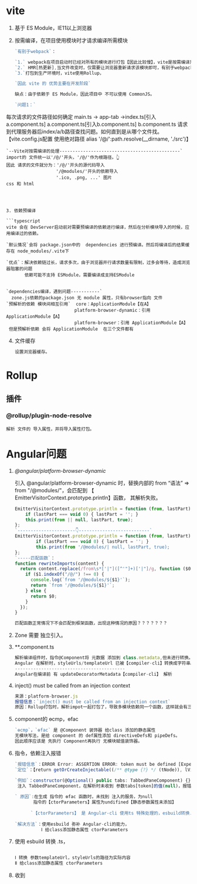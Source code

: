 # vite

1. 基于 ES Module，IE11以上浏览器

2. 按需编译，在项目使用模块时才请求编译所需模块

   ```typescript
   `有别于webpack`：
   
   `1.` webpack在项目启动时已经对所有的模块进行打包【因此比较慢】，vite是按需编译加载，在项目启动时不需要分析模块的依赖，不需要编      译，因此`启动非常快`，由于是按需加载，因此极大的缩减了编译时间，项目越复杂，模块越多，vite优势越明显
   `2.` HMR[热更新],当文件改变时，仅需要让浏览器重新请求该模块即可，有别于webpack需要把该模块的相关模块全部编译一次
   `3.`打包到生产环境时，vite使用Rollup，
   
   `因此 vite 的 优势主要在开发阶段`
   
   缺点：由于依赖于 ES Module，因此项目中 不可以使用 CommonJS。
   
   `问题1：`
 每次请求的文件路径如何确定
     main.ts -> app-tab ->index.ts[引入a.component.ts]
                          a.component.ts[引入b.component.ts]
                          b.component.ts
     请求到代理服务器后index/a/b路径查找问题。如何直到是从哪个文件找。
    【vite.config.js配置 使用绝对路径 alias '/@/':path.resolve(__dirname, './src')】
    
    
    `--Vite对按需编译的处理----------------------------------------------`
    import的 文件统一以'/@/'开头，'/@/'作为根路径。👆
    因此 请求的文件就分为：'/@/'开头的源代码导入
                       '/@modules/'开头的依赖导入
                       '.ico, .png, ...' 图片
    css 和 html                    
   ```
   
   
   
3. 依赖预编译

   ```typescript
   vite 会在 DevServer启动前对需要预编译的依赖进行编译，然后在分析模块导入的时候，应用编译过的依赖。
   
   `默认情况`会将 package.json中的  dependencies 进行预编译。然后将编译后的结果缓存在 node_modules/.vite下
   
   `优点`：解决依赖链过长，请求多次，由于浏览器并行请求数量有限制，过多会等待，造成浏览器阻塞的问题
          依赖可能不支持 ESModule，需要编译成支持ESModule
          
          
   `dependencies编译，遇到问题-----------`
     zone.js依赖的package.json 无 module 属性，只有browser指向 文件
   `预解析的依赖 模块间相互引用`  core：ApplicationModule【在A】
                             platform-browser-dynamic：引用 ApplicationModule【A】
                             platform-browser：引用 ApplicationModule【A】
    但是预解析依赖 会将 ApplicationModule  在三个文件都有                        
   ```

   

4. 文件缓存

   ```typescript
   设置浏览器缓存。
   
   ```


# Rollup

## 插件

### @rollup/plugin-node-resolve

```
解析 文件的 导入属性，并将导入属性打包。
```

# Angular问题

1. *@angular/platform-browser-dynamic*

   引入 @angular/platform-browser-dynamic 时，替换内部的 from “语法” => from "/@modules/"，会匹配到 【 EmitterVisitorContext.prototype.println】函数， 其解析失败。

   ```typescript
   EmitterVisitorContext.prototype.println = function (from, lastPart) {
       if (lastPart === void 0) { lastPart = ''; }
       this.print(from || null, lastPart, true);
   };
   `----------------------👇---------------------------`
   EmitterVisitorContext.prototype.println = function (from, lastPart) {
           if (lastPart === void 0) { lastPart = ''; }
           this.print(from '/@modules/| null, lastPart, true);
   };
   `-----匹配函数`：
   function rewriteImports(content) {
     return content.replace(/from\s*['|"]([^'"]+)['|"]/g, function ($0, $1) {
       if ($1.indexOf("/@/") !== 0) {
         console.log(`from '/@modules/${$1}'`);
         return `from '/@modules/${$1}'`;
       } else {
         return $0;
       }
     });
   }
   
   匹配函数正常情况下不会匹配到框架函数，出现这种情况的原因？？？？？？？
   
   ```

   

2. Zone 需要 独立引入。

3. **.component.ts 

   ```typescript
   解析编译组件时，指令@Component将 元数据 添加到 class.metadata,但未进行转换。
   Angular 在解析时，styleUrls/templateUrl 已被【compiler-cli】转换成字符串。因此会报错
   ------------------------------------------
   Angular在编译前 有 updateDecoratorMetadata【compiler-cli】 解析
   ```

   

4. inject() must be called from an injection context

   ```typescript
   来源：platform-browser.js
   报错信息：`inject() must be called from an injection context`
   原因：Rollup打包时，解析impot一起打包了，导致多模块依赖同一个函数，这样就会有三个包，每个包都用同一个函数，使_currentInjector赋值未生效。。。。
   
   ```

   

5. component的 ɵcmp，ɵfac

   ```typescript
   `ɵcmp`，`ɵfac` 是 @Component 装饰器 给class 添加的静态属性
   无模块写法，是给 component 的 def属性添加 directiveDefs和 pipeDefs。
   因此顺序应该是 先执行 Component再执行 无模块赋值装饰器。
   
   ```

   

6. 指令，依赖注入报错

   ```typescript
   `报错信息`：ERROR Error: ASSERTION ERROR: token must be defined [Expected=> null != null <=Actual]
   `定位`：【return getOrCreateInjectable((/** @type {?} */ (tNode)), lView, resolveForwardRef(token), flags);】
   
   `例如`：constructor(@Optional() public tabs: TabbedPaneComponent) {}
    注入 TabbedPaneComponent，在解析时未收到 参数tabs[token]的值(null)，报错
    
   ` 原因`:在生成 指令的 ɵfac 函数时，未找到 注入的服务，为null
          指令的【ctorParameters】属性为undifined【静态参数属性未添加】
          
         `【ctorParameters】 是 Angular-cli 使用ts 特殊处理的，esbuild转换.ts文件会丢失`
          
   `解决方法`：使用esbuild 弥补 Angular-cli的能力，
             Ⅰ 给class添加静态属性 ctorParameters
   
   ```

   

7. 使用 esbuild 转换 .ts，

   ```typescript
   
   Ⅰ 转换 参数templateUrl，styleUrls的路径为实际内容
   Ⅱ 给class添加静态属性 ctorParameters
   ```

   

8. 收到

